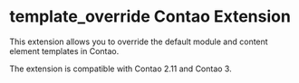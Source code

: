 template_override Contao Extension
==================================

This extension allows you to override the default module and content element templates in Contao.

The extension is compatible with Contao 2.11 and Contao 3.